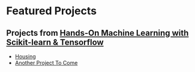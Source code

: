 # Featured Projects

## Projects from [Hands-On Machine Learning with Scikit-learn & Tensorflow](http://shop.oreilly.com/product/0636920052289.do)
* [Housing](./Housing/docs/Housing.md)
* [Another Project To Come](#)
